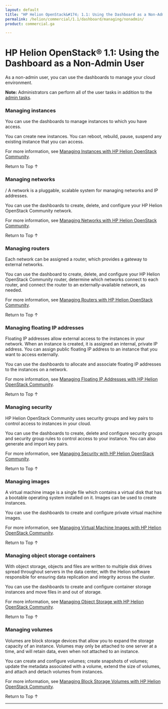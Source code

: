 ```yaml
---
layout: default
title: "HP Helion OpenStack&#174; 1.1: Using the Dashboard as a Non-Admin User"
permalink: /helion/commercial/1.1/dashboard/managing/nonadmin/
product: commercial.ga

---
```

<!--PUBLISHED-->

<script>

function PageRefresh {
onLoad="window.refresh"
}

PageRefresh();

</script>

<!-- <p style="font-size: small;"> <a href="/helion/commercial/1.1/ga1/install/">&#9664; PREV</a> | <a href="/helion/commercial/1.1/ga1/install-overview/">&#9650; UP</a> | <a href="/helion/commercial/1.1/ga1/">NEXT &#9654;</a></p> -->

# HP Helion OpenStack&#174; 1.1: Using the Dashboard as a Non-Admin User 

As a non-admin user, you can use the dashboards to manage your cloud environment.

**Note:** Administrators can perform all of the user tasks in addition to the <a href="/helion/commercial/1.1/dashboard/managing/admin/">admin tasks</a>.

### Managing instances ###

You can use the dashboards to manage instances to which you have access. 

You can create new instances. You can reboot, rebuild, pause, suspend any existing instance that you can access.

For more information, see <a href="/helion/commercial/1.1/dashboard/managing/instances/users/">Managing Instances with HP Helion OpenStack Community</a>.

<a href="#top" style="padding:14px 0px 14px 0px; text-decoration: none;"> Return to Top &#8593; </a>


### Managing networks ###
/
A network is a pluggable, scalable system for managing networks and IP addresses.

You can use the dashboards to create, delete, and configure your HP Helion OpenStack Community network. 

For more information, see <a href="/helion/commercial/1.1/dashboard/managing/networks/">Managing Networks with HP Helion OpenStack Community</a>.

<a href="#top" style="padding:14px 0px 14px 0px; text-decoration: none;"> Return to Top &#8593; </a>


### Managing routers ###

Each network can be assigned a router, which provides a gateway to external networks. 

You can use the dashboard to create, delete, and configure your HP Helion OpenStack Community router, determine which networks connect to each router, and connect the router to an externally-available network, as needed.

For more information, see <a href="/helion/commercial/1.1/dashboard/managing/routers/">Managing Routers with HP Helion OpenStack Community</a>.

<a href="#top" style="padding:14px 0px 14px 0px; text-decoration: none;"> Return to Top &#8593; </a>


### Managing floating IP addresses ###

Floating IP addresses allow external access to the instances in your network. When an instance is created, it is assigned an internal, private IP address. You can assign public floating IP address to an instance that you want to access externally.

You can use the dashboards to allocate and associate floating IP addresses to the instances on a network.

For more information, see <a href="/helion/commercial/1.1/dashboard/managing/ipaddresses/">Managing Floating IP Addresses with HP Helion OpenStack Community</a>.

<a href="#top" style="padding:14px 0px 14px 0px; text-decoration: none;"> Return to Top &#8593; </a>


### Managing security ###

HP Helion OpenStack Community uses security groups and key pairs to control access to instances in your cloud.

You can use the dashboards to create, delete and configure security groups and security group rules to control access to your instance. You can also generate and import key pairs.

For more information, see <a href="/helion/commercial/1.1/dashboard/managing/security/">Managing Security with HP Helion OpenStack Community</a>.

<a href="#top" style="padding:14px 0px 14px 0px; text-decoration: none;"> Return to Top &#8593; </a>


### Managing images ###

A virtual machine image is a single file which contains a virtual disk that has a bootable operating system installed on it. Images can be used to create instances.

You can use the dashboards to create and configure private virtual machine images.

For more information, see <a href="/helion/commercial/1.1/dashboard/managing/images/">Managing Virtual Machine Images with HP Helion OpenStack Community</a>.

<a href="#top" style="padding:14px 0px 14px 0px; text-decoration: none;"> Return to Top &#8593; </a>

### Managing object storage containers ###

With object storage, objects and files are written to multiple disk drives spread throughout servers in the data center, with the Helion software responsible for ensuring data replication and integrity across the cluster. 

You can use the dashboards to create and configure container storage instances and move files in and out of storage.

For more information, see <a href="/helion/commercial/1.1/dashboard/managing/objects/">Managing Object Storage with HP Helion OpenStack Community</a>.

<a href="#top" style="padding:14px 0px 14px 0px; text-decoration: none;"> Return to Top &#8593; </a>


### Managing volumes ###

Volumes are block storage devices that allow you to expand the storage capacity of an instance. Volumes may only be attached to one server at a time, and will retain data, even when not attached to an instance. 

You can create and configure volumes; create snapshots of volumes; update the metadata associated with a volume, extend the size of volumes, and attach and detach volumes from instances.

For more information, see <a href="/helion/commercial/1.1/dashboard/managing/volumes/">Managing Block Storage Volumes with HP Helion OpenStack Community</a>.

<a href="#top" style="padding:14px 0px 14px 0px; text-decoration: none;"> Return to Top &#8593; </a>


----
